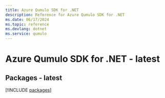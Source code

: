 ```yaml
---
title: Azure Qumulo SDK for .NET
description: Reference for Azure Qumulo SDK for .NET
ms.date: 06/17/2024
ms.topic: reference
ms.devlang: dotnet
ms.service: qumulo
---
```

# Azure Qumulo SDK for .NET - latest
## Packages - latest
[!INCLUDE [packages](qumulo-index.md)]